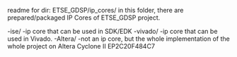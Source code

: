 readme for dir: ETSE_GDSP/ip_cores/
in this folder, there are prepared/packaged IP Cores of ETSE_GDSP project.

-ise/       -ip core that can be used in SDK/EDK
-vivado/    -ip core that can be used in Vivado.
-Altera/    -not an ip core, but the whole implementation of the whole project on Altera Cyclone II EP2C20F484C7
